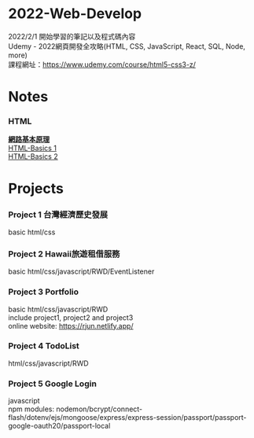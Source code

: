 # 2022-Web-Develop
2022/2/1 開始學習的筆記以及程式碼內容  
Udemy - 2022網頁開發全攻略(HTML, CSS, JavaScript, React, SQL, Node, more)  
課程網址：https://www.udemy.com/course/html5-css3-z/

# Notes
### HTML
[**網路基本原理**](https://github.com/xxrjun/2022-Web-Develop/blob/main/notes/html/HTML/%E7%B6%B2%E8%B7%AF%E5%9F%BA%E6%9C%AC%E5%8E%9F%E7%90%86.md)  
[HTML-Basics 1](https://github.com/xxrjun/2022-Web-Develop/blob/main/notes/html/HTML/HTML-Basics%201.md)  
[HTML-Basics 2](https://github.com/xxrjun/2022-Web-Develop/blob/main/notes/html/HTML/HTML-Basics%202.md)

# Projects
### Project 1 台灣經濟歷史發展 
basic html/css
### Project 2 Hawaii旅遊租借服務
basic html/css/javascript/RWD/EventListener
### Project 3 Portfolio
basic html/css/javascript/RWD  
include project1, project2 and project3   
online website: https://rjun.netlify.app/
### Project 4 TodoList
html/css/javascript/RWD
### Project 5 Google Login
javascript  
npm modules: nodemon/bcrypt/connect-flash/dotenv/ejs/mongoose/express/express-session/passport/passport-google-oauth20/passport-local


